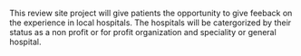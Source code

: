 This review site project will give patients the opportunity to give feeback on the experience in local hospitals. 
The hospitals will be catergorized by their status as a non profit or for profit organization and speciality or general hospital. 
